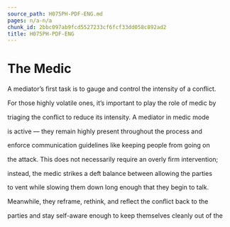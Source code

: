 ```yaml
---
source_path: H075PH-PDF-ENG.md
pages: n/a-n/a
chunk_id: 2bbc097ab9fcd5527233cf6fcf33dd058c892ad2
title: H075PH-PDF-ENG
---
```

# The Medic

A mediator’s ﬁrst task is to gauge and control the intensity of a conﬂict.

For those highly volatile ones, it’s important to play the role of medic by

triaging the conﬂict to reduce its intensity. A mediator in medic mode

is active — they remain highly present throughout the process and

enforce communication guidelines like keeping people from going on

the attack. This does not necessarily require an overly ﬁrm intervention;

instead, the medic strikes a deft balance between allowing the parties

to vent while slowing them down long enough that they begin to talk.

Meanwhile, they reframe, rethink, and reﬂect the conﬂict back to the

parties and stay self-aware enough to keep themselves cleanly out of the
